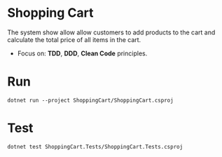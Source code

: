 # Shopping Cart

The system show allow allow customers to add products to
the cart and calculate the total price of all items in the cart.

- Focus on: **TDD**, **DDD**, **Clean Code** principles.

# Run

```
dotnet run --project ShoppingCart/ShoppingCart.csproj
```

# Test

```
dotnet test ShoppingCart.Tests/ShoppingCart.Tests.csproj
```